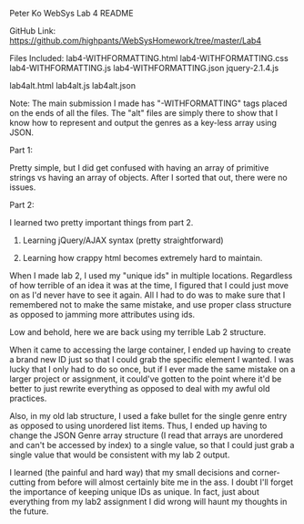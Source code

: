 Peter Ko
WebSys
Lab 4 README

GitHub Link: https://github.com/highpants/WebSysHomework/tree/master/Lab4

Files Included:
lab4-WITHFORMATTING.html
lab4-WITHFORMATTING.css
lab4-WITHFORMATTING.js
lab4-WITHFORMATTING.json
jquery-2.1.4.js


lab4alt.html
lab4alt.js
lab4alt.json

Note: The main submission I made has "-WITHFORMATTING" tags placed on the ends of all the files. The "alt" files are simply there to show that I know how to represent and output the genres as a key-less array using JSON.

Part 1:

Pretty simple, but I did get confused with having an array of primitive strings vs having an array of objects. After I sorted that out, there were no issues.

Part 2:

I learned two pretty important things from part 2.

1. Learning jQuery/AJAX syntax (pretty straightforward)

2. Learning how crappy html becomes extremely hard to maintain.

When I made lab 2, I used my "unique ids" in multiple locations. Regardless of how terrible of an idea it was at the time, I figured that I could just move on as I'd never have to see it again. All I had to do was to make sure that I remembered not to make the same mistake, and use proper class structure as opposed to jamming more attributes using ids.

Low and behold, here we are back using my terrible Lab 2 structure.

When it came to accessing the large container, I ended up having to create a brand new ID just so that I could grab the specific element I wanted. I was lucky that I only had to do so once, but if I ever made the same mistake on a larger project or assignment, it could've gotten to the point where it'd be better to just rewrite everything as opposed to deal with my awful old practices.

Also, in my old lab structure, I used a fake bullet for the single genre entry as opposed to using unordered list items. Thus, I ended up having to change the JSON Genre array structure (I read that arrays are unordered and can't be accessed by index) to a single value, so that I could just grab a single value that would be consistent with my lab 2 output.

I learned (the painful and hard way) that my small decisions and corner-cutting from before will almost certainly bite me in the ass. I doubt I'll forget the importance of keeping unique IDs as unique. In fact, just about everything from my lab2 assignment I did wrong will haunt my thoughts in the future.

